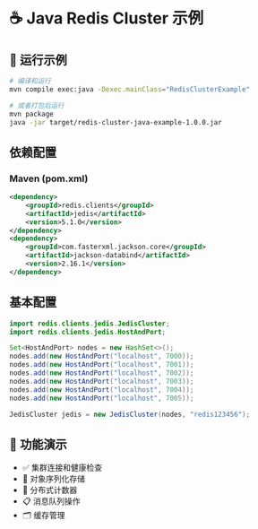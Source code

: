 # ☕ Java Redis Cluster 示例

## 🚀 运行示例

```bash
# 编译和运行
mvn compile exec:java -Dexec.mainClass="RedisClusterExample"

# 或者打包后运行
mvn package
java -jar target/redis-cluster-java-example-1.0.0.jar
```

## 依赖配置

### Maven (pom.xml)
```xml
<dependency>
    <groupId>redis.clients</groupId>
    <artifactId>jedis</artifactId>
    <version>5.1.0</version>
</dependency>
<dependency>
    <groupId>com.fasterxml.jackson.core</groupId>
    <artifactId>jackson-databind</artifactId>
    <version>2.16.1</version>
</dependency>
```

## 基本配置

```java
import redis.clients.jedis.JedisCluster;
import redis.clients.jedis.HostAndPort;

Set<HostAndPort> nodes = new HashSet<>();
nodes.add(new HostAndPort("localhost", 7000));
nodes.add(new HostAndPort("localhost", 7001));
nodes.add(new HostAndPort("localhost", 7002));
nodes.add(new HostAndPort("localhost", 7003));
nodes.add(new HostAndPort("localhost", 7004));
nodes.add(new HostAndPort("localhost", 7005));

JedisCluster jedis = new JedisCluster(nodes, "redis123456");
```

## 📝 功能演示

- ✅ 集群连接和健康检查
- 📝 对象序列化存储
- 🔢 分布式计数器
- 📋 消息队列操作
- 🗂️ 缓存管理